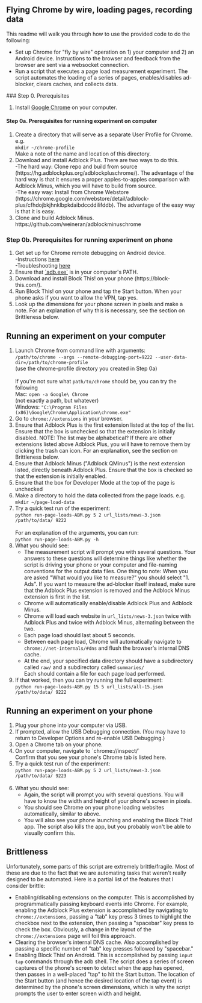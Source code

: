 ## Flying Chrome by wire, loading pages, recording data
This readme will walk you through how to use the provided code to do the following:
<ul>
	<li> Set up Chrome for "fly by wire" operation on 1) your computer and 2) an Android device.  Instructions to the browser and feedback from the browser are sent via a websocket connection.</li>
	<li> Run a script that executes a page load measurement experiment.  The script automates the loading of a series of pages, enables/disables ad-blocker, clears caches, and collects data.</li>

</ul>
### Step 0. Prerequisites
<ol>
  <li>Install <a href="https://www.google.com/chrome/browser/desktop/">Google Chrome</a> on your computer.</li>
</ol>

#### Step 0a. Prerequisites for running experiment on computer ####
<ol>
	<li>Create a directory that will serve as a separate User Profile for Chrome. e.g. </br>
  		<code>mkdir ~/chrome-profile</code></br>
  		Make a note of the name and location of this directory.</li>
	<li>Download and install Adblock Plus.  There are two ways to do this.</br>
		-The hard way: Clone repo and build from source (https://hg.adblockplus.org/adblockpluschrome/).
		The advantage of the hard way is that it ensures a proper apples-to-apples comparison with Adblock Minus, which you will have to build from source.</br>
		-The easy way: Install from Chrome Webstore (https://chrome.google.com/webstore/detail/adblock-plus/cfhdojbkjhnklbpkdaibdccddilifddb).  The advantage of the easy way is that it is easy.</li>
	<li>Clone and build Adblock Minus.  https://github.com/weineran/adblockminuschrome</li>
</ol>

### Step 0b. Prerequisites for running experiment on phone
<ol>
	<li> Get set up for Chrome remote debugging on Android device.</br>
	  -Instructions <a href="https://developers.google.com/web/tools/chrome-devtools/debug/remote-debugging/remote-debugging?hl=en">here</a></br>
	  -Troubleshooting <a href="http://stackoverflow.com/questions/21925992/chrome-devtools-devices-does-not-detect-device-when-plugged-in">here</a></li>
	<li>Ensure that <a href="http://developer.android.com/tools/help/adb.html">`adb.exe`</a> is in your computer's PATH.</li>
	<li>Download and install Block This! on your phone (https://block-this.com/).</li>
	<li>Run Block This! on your phone and tap the Start button.  When your phone asks if you want to allow the VPN, tap yes.</li>
	<li>Look up the dimensions for your phone screen in pixels and make a note.  For an explanation of why this is necessary, see the section on Brittleness below.</li>
</ol>

## Running an experiment on your computer
<ol>
	<li>Launch Chrome from command line with arguments:</br>
  		<code>/path/to/chrome --args --remote-debugging-port=9222 --user-data-dir=/path/to/chrome-profile</code></br>    (use the chrome-profile directory you created in Step 0a)</br></br>
  		If you're not sure what <code>path/to/chrome</code> should be, you can try the following</br>
  		Mac: <code>open -a Google\ Chrome</code></br>(not exactly a path, but whatever)</br>
  		Windows: <code>"C:\Program Files (x86)\Google\Chrome\Application\chrome.exe"</code></li>
	<li>Go to <code>chrome://extensions</code> in your browser.</li>
	<li>Ensure that Adblock Plus is the first extension listed at the top of the list.  Ensure that the box is unchecked so that the extension is initially disabled.  NOTE: The list may be alphabetical?  If there are other extensions listed above Adblock Plus, you will have to remove them by clicking the trash can icon.  For an explanation, see the section on Brittleness below.</li>
	<li>Ensure that Adblock Minus ("Adblock QMinus") is the next extension listed, directly beneath Adblock Plus.  Ensure that the box is checked so that the extension is initially enabled.</li>
	<li>Ensure that the box for Developer Mode at the top of the page is unchecked</li>
	<li>Make a directory to hold the data collected from the page loads.  e.g.</br>
		<code>mkdir ~/page-load-data</code></li>
	<li>Try a quick test run of the experiment:</br>
		<code>python run-page-loads-ABM.py 5 2 url_lists/news-3.json /path/to/data/ 9222</code></br></br>
		For an explanation of the arguments, you can run:</br>
		<code>python run-page-loads-ABM.py -h</code></li>
	<li>What you should see:</br>
		<ul>
			<li>The measurement script will prompt you with several questions.  Your answers to these questions will determine things like whether the script is driving your phone or your computer and file-naming conventions for the output data files.  One thing to note: When you are asked "What would you like to measure?" you should select "1. Ads".  If you want to measure the ad-blocker itself instead, make sure that the Adblock Plus extension is removed and the Adblock Minus extension is first in the list.</li>
			<li>Chrome will automatically enable/disable Adblock Plus and Adblock Minus.</li>
			<li>Chrome will load each website in <code>url_lists/news-3.json</code> twice with Adblock Plus and twice with Adblock Minus, alternating between the two.</li>
			<li>Each page load should last about 5 seconds.</li>
			<li>Between each page load, Chrome will automatically navigate to <code>chrome://net-internals/#dns</code> and flush the browser's internal DNS cache.</li>
			<li>At the end, your specified data directory should have a subdirectory called <code>raw/</code> and a subdirectory called <code>summaries/</code></br>  Each should contain a file for each page load performed.</li>
		</ul></li>
	<li>If that worked, then you can try running the full experiment:</br>
		<code>python run-page-loads-ABM.py 15 5 url_lists/all-15.json /path/to/data/ 9222</code></li>
</ol>

## Running an experiment on your phone
<ol>
	<li>Plug your phone into your computer via USB.</li>
	<li>If prompted, allow the USB Debugging connection.  (You may have to return to Developer Options and re-enable USB Debugging.)</li>
	<li>Open a Chrome tab on your phone.</li>
	<li>On your computer, navigate to `chrome://inspect/`</br>
		Confirm that you see your phone's Chrome tab is listed here.</li>
	<li>Try a quick test run of the experiment:</br>
		<code>python run-page-loads-ABM.py 5 2 url_lists/news-3.json /path/to/data/ 9223</code></br></br>
	</li>
	<li>What you should see:
		<ul>
			<li>Again, the script will prompt you with several questions.  You will have to know the width and height of your phone's screen in pixels.</li>
			<li>You should see Chrome on your phone loading websites automatically, similar to above.</li>
			<li>You will also see your phone launching and enabling the Block This! app.  The script also kills the app, but you probably won't be able to visually confirm this.</li>
		</ul>
	</li>
	
</ol>

## Brittleness
Unfortunately, some parts of this script are extremely brittle/fragile.  Most of these are due to the fact that we are automating tasks that weren't really designed to be automated.  Here is a partial list of the features that I consider brittle:</br>
<ul>
	<li>Enabling/disabling extensions on the computer.  This is accomplished by programmatically passing keyboard events into Chrome.  For example, enabling the Adblock Plus extension is accomplished by navigating to <code>chrome://extensions</code>, passing a "tab" key press 3 times to highlight the checkbox next to the extension, then passing a "spacebar" key press to check the box.  Obviously, a change in the layout of the <code>chrome://extensions</code> page will foil this approach.</li>
	<li>Clearing the browser's internal DNS cache.  Also accomplished by passing a specific number of "tab" key presses followed by "spacebar."</li>
	<li>Enabling Block This! on Android.  This is accomplished by passing <code>input tap</code> commands through the adb shell.  The script does a series of screen captures of the phone's screen to detect when the app has opened, then passes in a well-placed "tap" to hit the Start button.  The location of the Start button (and hence the desired location of the tap event) is determined by the phone's screen dimensions, which is why the script prompts the user to enter screen width and height.</li>
</ul>

